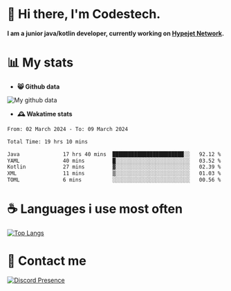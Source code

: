 # 👋 Hi there, I'm Codestech.
**I am a junior java/kotlin developer, currently working on [Hypejet Network](https://github.com/Hypejet).**

# 📊 My stats
- **😸 Github data**

![My github data](https://github-readme-stats.vercel.app/api?username=Codestech1&count_private=true&include_all_commits=true&theme=codeSTACKr)

- **🕰️ Wakatime stats**
<!--START_SECTION:waka-->

```txt
From: 02 March 2024 - To: 09 March 2024

Total Time: 19 hrs 10 mins

Java              17 hrs 40 mins  ███████████████████████░░   92.12 %
YAML              40 mins         █░░░░░░░░░░░░░░░░░░░░░░░░   03.52 %
Kotlin            27 mins         ▓░░░░░░░░░░░░░░░░░░░░░░░░   02.39 %
XML               11 mins         ▒░░░░░░░░░░░░░░░░░░░░░░░░   01.03 %
TOML              6 mins          ░░░░░░░░░░░░░░░░░░░░░░░░░   00.56 %
```

<!--END_SECTION:waka-->

# ☕ Languages i use most often
[![Top Langs](https://github-readme-stats.vercel.app/api/top-langs/?username=Codestech1&layout=compact&langs_count=8&exclude_repo=window5000.github.io&theme=codeSTACKr)](https://github.com/anuraghazra/github-readme-stats)

# 💬 Contact me
[![Discord Presence](https://lanyard.cnrad.dev/api/650718742157852740)](https://discord.com/users/650718742157852740)
</br>
